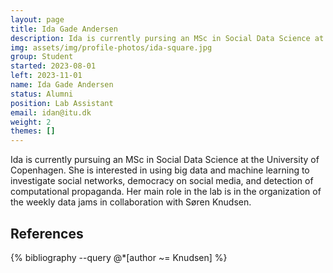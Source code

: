 ```yaml
---
layout: page
title: Ida Gade Andersen
description: Ida is currently pursing an MSc in Social Data Science at the University of Copenhagen after having completed her BSc in Digital Design and Interactive Technologies at ITU. Her main role in the lab is in the organization of the weekly data jams in collaboration with Søren Knudsen.
img: assets/img/profile-photos/ida-square.jpg
group: Student
started: 2023-08-01
left: 2023-11-01
name: Ida Gade Andersen
status: Alumni
position: Lab Assistant
email: idan@itu.dk
weight: 2
themes: []
---
```


Ida is currently pursuing an MSc in Social Data Science at the University of Copenhagen. She is interested in using big data and machine learning to investigate social networks, democracy on social media, and detection of computational propaganda. Her main role in the lab is in the organization of the weekly data jams in collaboration with Søren Knudsen.

References
----------
<div class="publications">
  {% bibliography --query @*[author ~= Knudsen] %}
</div>

